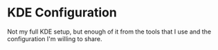 # KDE Configuration

Not my full KDE setup, but enough of it from the tools that I use and the
configuration I'm willing to share.
